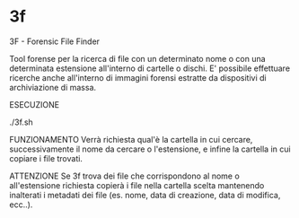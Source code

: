 3f
==

3F - Forensic File Finder

Tool forense per la ricerca di file con un determinato nome o con una determinata estensione all'interno di cartelle o dischi.
E' possibile effettuare ricerche anche all'interno di immagini forensi estratte da dispositivi di archiviazione di massa.

ESECUZIONE

./3f.sh

FUNZIONAMENTO
Verrà richiesta qual'è la cartella in cui cercare, successivamente il nome da cercare o l'estensione, e infine la cartella in cui copiare i file trovati.

ATTENZIONE
Se 3f trova dei file che corrispondono al nome o all'estensione richiesta copierà i file nella cartella scelta mantenendo inalterati i metadati dei file (es. nome, data di creazione, data di modifica, ecc..).
